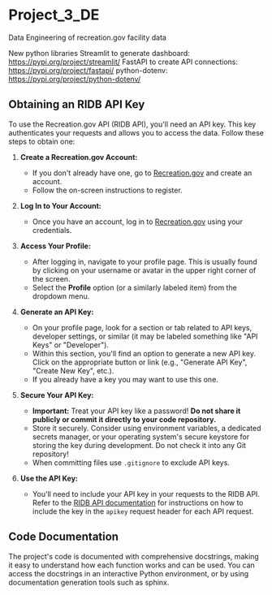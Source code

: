 # Project_3_DE
Data Engineering of recreation.gov facility data

New python libraries
Streamlit to generate dashboard: https://pypi.org/project/streamlit/
FastAPI to create API connections:  https://pypi.org/project/fastapi/
python-dotenv: https://pypi.org/project/python-dotenv/
## Obtaining an RIDB API Key

To use the Recreation.gov API (RIDB API), you'll need an API key. This key authenticates your requests and allows you to access the data. Follow these steps to obtain one:

1. **Create a Recreation.gov Account:**
   - If you don't already have one, go to [Recreation.gov](https://www.recreation.gov/) and create an account.
   - Follow the on-screen instructions to register.

2. **Log In to Your Account:**
   - Once you have an account, log in to [Recreation.gov](https://www.recreation.gov/) using your credentials.

3. **Access Your Profile:**
   - After logging in, navigate to your profile page. This is usually found by clicking on your username or avatar in the upper right corner of the screen.
   - Select the **Profile** option (or a similarly labeled item) from the dropdown menu.

4. **Generate an API Key:**
   - On your profile page, look for a section or tab related to API keys, developer settings, or similar (it may be labeled something like "API Keys" or "Developer").
   - Within this section, you'll find an option to generate a new API key. Click on the appropriate button or link (e.g., "Generate API Key", "Create New Key", etc.).
   - If you already have a key you may want to use this one.

5. **Secure Your API Key:**
    - **Important:** Treat your API key like a password! **Do not share it publicly or commit it directly to your code repository.**
    -  Store it securely. Consider using environment variables, a dedicated secrets manager, or your operating system's secure keystore for storing the key during development.  Do not check it into any Git repository!
    - When committing files use `.gitignore` to exclude API keys.
6. **Use the API Key:**
   - You'll need to include your API key in your requests to the RIDB API.  Refer to the [RIDB API documentation](https://ridb.recreation.gov/docs#/) for instructions on how to include the key in the `apikey` request header for each API request.

## Code Documentation

The project's code is documented with comprehensive docstrings, making it easy to understand how each function works and can be used. You can access the docstrings in an interactive Python environment, or by using documentation generation tools such as sphinx.



